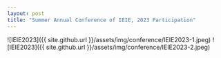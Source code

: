 ```yaml
---
layout: post
title: "Summer Annual Conference of IEIE, 2023 Participation"
---
```

![IEIE2023]({{ site.github.url }}/assets/img/conference/IEIE2023-1.jpeg)
![IEIE2023]({{ site.github.url }}/assets/img/conference/IEIE2023-2.jpeg)
